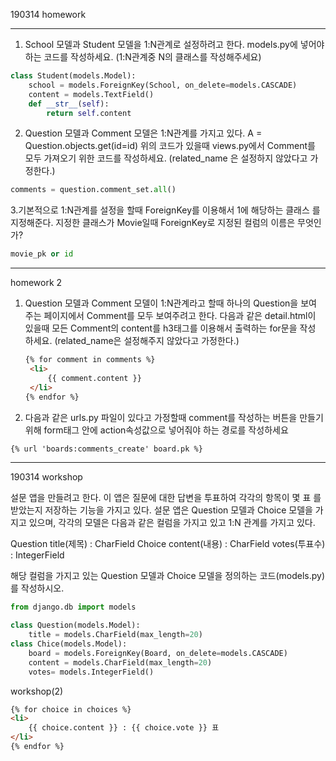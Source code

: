 190314 homework

---

1. School 모델과 Student 모델을 1:N관계로 설정하려고 한다. models.py에 넣어야 하는 코드를 작성하세요. (1:N관계중 N의 클래스를 작성해주세요)

```python
class Student(models.Model):
    school = models.ForeignKey(School, on_delete=models.CASCADE)
    content = models.TextField()
    def __str__(self):
        return self.content
```

2. Question 모델과 Comment 모델은 1:N관계를 가지고 있다. A = Question.objects.get(id=id) 위의 코드가 있을때 views.py에서 Comment를 모두 가져오기 위한 코드를 작성하세요. (related_name 은 설정하지 않았다고 가정한다.)

```python
comments = question.comment_set.all()
```

3.기본적으로 1:N관계를 설정을 할때 ForeignKey를 이용해서 1에 해당하는 클래스 를 지정해준다. 지정한 클래스가 Movie일때 ForeignKey로 지정된 컬럼의 이름은 무엇인가?

```python
movie_pk or id
```

---

homework 2

1. Question 모델과 Comment 모델이 1:N관계라고 할때 하나의 Question을 보여 주는 페이지에서 Comment를 모두 보여주려고 한다. 다음과 같은 detail.html이 있을때 모든 Comment의 content를 h3태그를 이용해서 출력하는 for문을 작성 하세요. (related_name은 설정해주지 않았다고 가정한다.)

   ```html
   {% for comment in comments %}
   	<li>
       	{{ comment.content }}                
   	</li>
   {% endfor %}
   ```

   

2.  다음과 같은 urls.py 파일이 있다고 가정할때 comment를 작성하는 버튼을 만들기 위해 form태그 안에 action속성값으로 넣어줘야 하는 경로를 작성하세요

   ```html
   {% url 'boards:comments_create' board.pk %}
   ```

   





----

190314 workshop



설문 앱을 만들려고 한다. 이 앱은 질문에 대한 답변을 투표하여 각각의 항목이 몇 표 를 받았는지 저장하는 기능을 가지고 있다. 설문 앱은 Question 모델과 Choice 모델을 가지고 있으며, 각각의 모델은 다음과 같은 컬럼을 가지고 있고 1:N 관계를 가지고 있다.

Question title(제목) : CharField Choice content(내용) : CharField votes(투표수) : IntegerField

해당 컬럼을 가지고 있는 Question 모델과 Choice 모델을 정의하는 코드(models.py) 를 작성하시오.

```python
from django.db import models

class Question(models.Model):
    title = models.CharField(max_length=20)
class Chice(models.Model):
    board = models.ForeignKey(Board, on_delete=models.CASCADE)
    content = models.CharField(max_length=20)
    votes= models.IntegerField()
```



workshop(2)

```html
{% for choice in choices %}
<li>
	{{ choice.content }} : {{ choice.vote }} 표
</li>
{% endfor %}
```

